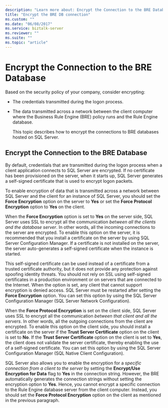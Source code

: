```yaml
---
description: "Learn more about: Encrypt the Connection to the BRE Database"
title: "Encrypt the BRE DB connection"
ms.custom: ""
ms.date: "06/08/2017"
ms.service: biztalk-server
ms.reviewer: ""
ms.suite: ""
ms.topic: "article"
---
```

# Encrypt the Connection to the BRE Database
Based on the security policy of your company, consider encrypting:  
  
- The credentials transmitted during the logon process.  
  
- The data transmitted across a network between the client computer where the Business Rule Engine (BRE) policy runs and the Rule Engine database.  
  
  This topic describes how to encrypt the connections to BRE databases hosted on SQL Server.  
  
## Encrypt the Connection to the BRE Database
 By default, credentials that are transmitted during the logon process when a client application connects to SQL Server are encrypted. If no certificate has been provisioned on the server, when it starts up, SQL Server generates a self-signed certificate that is used to encrypt logon packets.  
  
 To enable encryption of data that is transmitted across a network between SQL Server and the client for an instance of SQL Server, you should set the **Force Encryption** option on the server to **Yes** or set the **Force Protocol Encryption** option to **Yes** on the client.  
  
 When the **Force Encryption** option is set to **Yes** on the server side, SQL Server uses SSL to encrypt all the communication *between all the clients and the database server*. In other words, all the incoming connections to the server are encrypted. To enable this option on the server, it is recommended that you install a certificate on the server by using SQL Server Configuration Manager. If a certificate is not installed on the server, the server auto-generates a self-signed certificate when the instance is started.  
  
 This self-signed certificate can be used instead of a certificate from a trusted certificate authority, but it does not provide any protection against spoofing identity threats. You should not rely on SSL using self-signed certificates in a production environment or on servers that are connected to the Internet. When the option is set, any client that cannot support encryption is denied access. SQL Server must be restarted after setting the **Force Encryption** option. You can set this option by using the SQL Server Configuration Manager (SQL Server Network Configuration).  
  
 When the **Force Protocol Encryption** is set on the client side, SQL Server uses SSL to encrypt all the communication *between that client and all the servers*. In other words, all the outgoing connections from the client are encrypted. To enable this option on the client side, you should install a certificate on the server if the **Trust Server Certificate** option on the client is set to **No**. If the **Trust Server Certificate** option on the client is set to **Yes**, the client does not validate the server certificate, thereby enabling the use of a self-signed certificate. You can set this option by using the SQL Server Configuration Manager (SQL Native Client Configuration).  
  
 SQL Server also allows you to enable the encryption for a *specific connection from a client to the server* by setting the **Encrypt/Use Encryption for Data** flag to **Yes** in the connection string. However, the BRE automatically generates the connection strings without setting the encryption option to **Yes**. Hence, you cannot encrypt a specific connection to the Rule Engine database server from the client computer. Instead, you should set the **Force Protocol Encryption** option on the client as mentioned in the previous paragraph.
